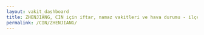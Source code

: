 ```yaml
---
layout: vakit_dashboard
title: ZHENJIANG, CIN için iftar, namaz vakitleri ve hava durumu - ilçe/eyalet seç
permalink: /CIN/ZHENJIANG/
---
```


<script type="text/javascript">
  var GLOBAL_COUNTRY = 'CIN';
  var GLOBAL_CITY = 'ZHENJIANG';
  var GLOBAL_STATE = '';
  var lat = 72;
  var lon = 21;
</script>
